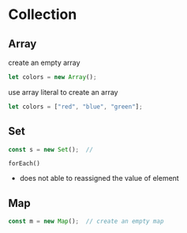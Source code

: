 # Collection

## Array

create an empty array

```javascript
let colors = new Array();
```

use array literal to create an array

```javascript
let colors = ["red", "blue", "green"];
```

## Set

```js
const s = new Set();  //
```

`forEach()`

- does not able to reassigned the value of element

## Map

```javascript
const m = new Map();  // create an empty map
```